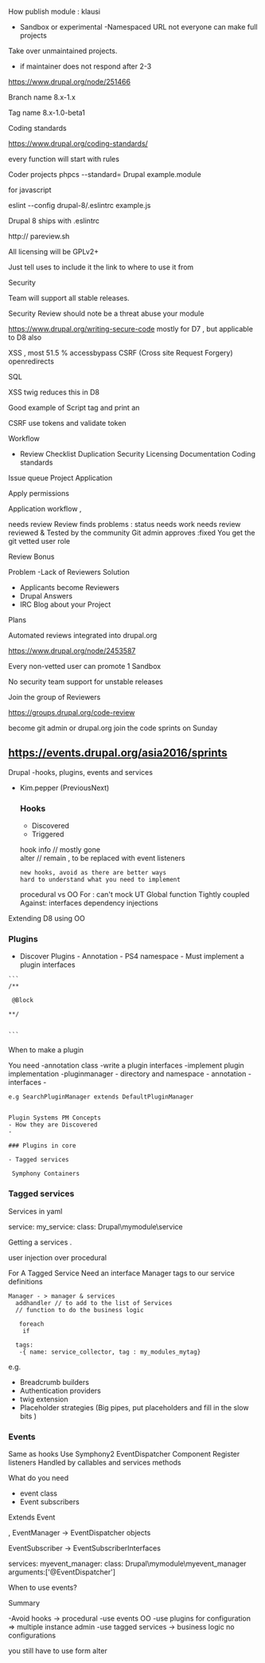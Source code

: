 How  publish module :
klausi


- Sandbox or experimental
 -Namespaced URL
 not everyone can make full projects

 Take over unmaintained projects.
  - if maintainer does not respond after 2-3


 https://www.drupal.org/node/251466

 Branch name 8.x-1.x

 Tag name 8.x-1.0-beta1

Coding standards

 https://www.drupal.org/coding-standards/

 every function will start with rules

Coder projects
phpcs --standard= Drupal example.module

for javascript

eslint --config drupal-8/.eslintrc example.js

Drupal 8 ships with .eslintrc

http:// pareview.sh

All licensing will be GPLv2+

Just tell uses to include it the link to where to use it from


Security

Team will support all stable releases.

Security Review
 should note be a threat
 abuse your module

https://www.drupal.org/writing-secure-code
mostly for D7 , but applicable to D8 also

XSS , most 51.5 %
accessbypass
CSRF (Cross site Request Forgery)
openredirects


SQL

XSS twig reduces this in D8

Good example of Script tag and print an

CSRF  use tokens and validate token

Workflow

- Review Checklist
Duplication
Security
Licensing
Documentation
Coding standards

Issue queue
Project Application

Apply permissions

Application workflow ,

needs review
Review finds problems : status needs work
needs review
reviewed & Tested by the community
Git admin approves :fixed
You get the git vetted user role

Review Bonus

Problem
 -Lack of Reviewers
 Solution
 - Applicants become Reviewers
 - Drupal Answers
 - IRC
 Blog about your Project


  Plans

  Automated reviews integrated into drupal.org

  https://www.drupal.org/node/2453587


  Every non-vetted user can promote 1 Sandbox

  No security team support for unstable releases


Join the group of Reviewers

 https://groups.drupal.org/code-review

 become git admin or drupal.org
 join the code sprints on Sunday

 https://events.drupal.org/asia2016/sprints
-----
  Drupal -hooks, plugins, events and services
- Kim.pepper (PreviousNext)


  ### Hooks

   - Discovered
   - Triggered

   hook
      info  // mostly gone  
      alter // remain , to be replaced with event listeners

      new hooks, avoid as there are better ways
      hard to understand what you need to implement

     procedural vs OO
     For :
      can't mock UT
      Global function
      Tightly coupled
    Against:
      interfaces
      dependency injections





 Extending D8 using OO  

  ### Plugins
   - Discover Plugins
    - Annotation
    - PS4 namespace
    - Must implement a plugin interfaces

    ```
    /**

     @Block

    **/


    ```

   When to make a plugin

   You need
   -annotation class
   -write a plugin interfaces
   -implement plugin implementation
   -pluginmanager
      - directory and namespace
      - annotation
      - interfaces
      -

    e.g SearchPluginManager extends DefaultPluginManager


    Plugin Systems PM Concepts
    - How they are Discovered
    -

    ### Plugins in core

    - Tagged services

     Symphony Containers





  ### Tagged services

  Services in yaml

  service:
   my_service:
      class: Drupal\mymodule\service

  Getting a services .

  user injection over procedural

  For A Tagged Service
    Need an interface
    Manager
    tags to our service definitions

    Manager - > manager & services
      addhandler // to add to the list of Services
      // function to do the business logic

       foreach
        if

      tags:
       -{ name: service_collector, tag : my_modules_mytag}  


  e.g.

  - Breadcrumb builders
  - Authentication providers
  - twig extension
  - Placeholder strategies (Big pipes, put placeholders and fill in the slow bits )


  ### Events

  Same as hooks
  Use Symphony2 EventDispatcher Component
  Register listeners
  Handled by callables and services methods

  What do you need

  - event class
  - Event subscribers

  Extends Event

  , EventManager
     -> EventDispatcher objects

   EventSubscriber -> EventSubscriberInterfaces

   services:
    myevent_manager:
         class: Drupal\mymodule\myevent_manager
         arguments:['@EventDispatcher']


   When to use events?

   Summary

   -Avoid hooks -> procedural
   -use events OO
   -use plugins for configuration => multiple instance admin
   -use tagged services -> business logic no configurations


   you still have to use form alter
